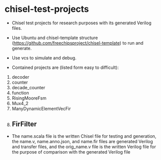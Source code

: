 # chisel-test-projects
- Chisel test projects for research purposes with its generated Verilog files. 
 
- Use Ubuntu and chisel-template structure (https://github.com/freechipsproject/chisel-template) to run and generate.

- Use vcs to simulate and debug.

- Contained projects are (listed form easy to difficult):
1. decoder
2. counter
3. decade_counter
4. function
5. RisingMooreFsm
6. Mux4_2
7. ManyDynamicElementVecFir
8. ## FirFilter

- The name.scala file is the written Chisel file for testing and generation, the name.v, name.anno.json, and name.fir files are generated Verilog and transfer files, and the orig_name.v file is the written Verilog file for the purpose of comparison with the generated Verilog file
